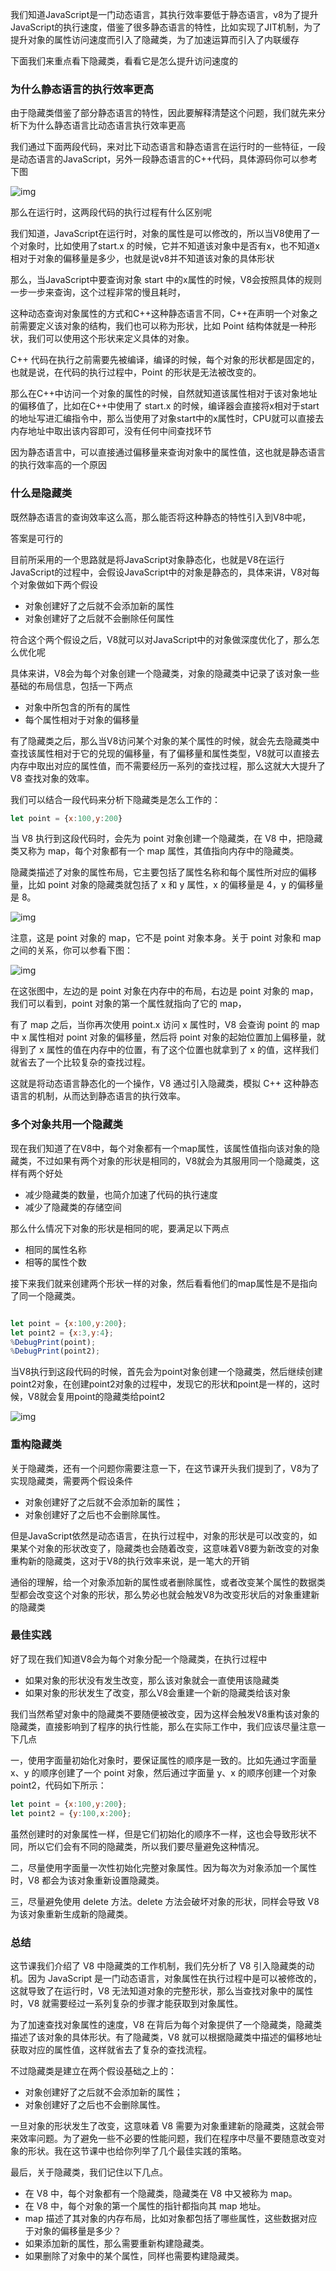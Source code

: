 我们知道JavaScript是一门动态语言，其执行效率要低于静态语言，v8为了提升JavaScript的执行速度，借鉴了很多静态语言的特性，比如实现了JIT机制，为了提升对象的属性访问速度而引入了隐藏类，为了加速运算而引入了内联缓存

下面我们来重点看下隐藏类，看看它是怎么提升访问速度的

### 为什么静态语言的执行效率更高

由于隐藏类借鉴了部分静态语言的特性，因此要解释清楚这个问题，我们就先来分析下为什么静态语言比动态语言执行效率更高

我们通过下面两段代码，来对比下动态语言和静态语言在运行时的一些特征，一段是动态语言的JavaScript，另外一段静态语言的C++代码，具体源码你可以参考下图

![img](https://liangx-gallery.oss-cn-beijing.aliyuncs.com/202303011334540.jpg)

那么在运行时，这两段代码的执行过程有什么区别呢

我们知道，JavaScript在运行时，对象的属性是可以修改的，所以当V8使用了一个对象时，比如使用了start.x 的时候，它并不知道该对象中是否有x，也不知道x相对于对象的偏移量是多少，也就是说v8并不知道该对象的具体形状

那么，当JavaScript中要查询对象 start 中的x属性的时候，V8会按照具体的规则一步一步来查询，这个过程非常的慢且耗时，

这种动态查询对象属性的方式和C++这种静态语言不同，C++在声明一个对象之前需要定义该对象的结构，我们也可以称为形状，比如 Point 结构体就是一种形状，我们可以使用这个形状来定义具体的对象。

C++ 代码在执行之前需要先被编译，编译的时候，每个对象的形状都是固定的，也就是说，在代码的执行过程中，Point 的形状是无法被改变的。

那么在C++中访问一个对象的属性的时候，自然就知道该属性相对于该对象地址的偏移值了，比如在C++中使用了 start.x 的时候，编译器会直接将x相对于start的地址写进汇编指令中，那么当使用了对象start中的x属性时，CPU就可以直接去内存地址中取出该内容即可，没有任何中间查找环节

因为静态语言中，可以直接通过偏移量来查询对象中的属性值，这也就是静态语言的执行效率高的一个原因

### 什么是隐藏类

既然静态语言的查询效率这么高，那么能否将这种静态的特性引入到V8中呢，

答案是可行的

目前所采用的一个思路就是将JavaScript对象静态化，也就是V8在运行JavaScript的过程中，会假设JavaScript中的对象是静态的，具体来讲，V8对每个对象做如下两个假设

- 对象创建好了之后就不会添加新的属性
- 对象创建好了之后就不会删除任何属性

符合这个两个假设之后，V8就可以对JavaScript中的对象做深度优化了，那么怎么优化呢

具体来讲，V8会为每个对象创建一个隐藏类，对象的隐藏类中记录了该对象一些基础的布局信息，包括一下两点

- 对象中所包含的所有的属性
- 每个属性相对于对象的偏移量

有了隐藏类之后，那么当V8访问某个对象的某个属性的时候，就会先去隐藏类中查找该属性相对于它的兑现的偏移量，有了偏移量和属性类型，V8就可以直接去内存中取出对应的属性值，而不需要经历一系列的查找过程，那么这就大大提升了 V8 查找对象的效率。

我们可以结合一段代码来分析下隐藏类是怎么工作的：

```javascript
let point = {x:100,y:200}
```

当 V8 执行到这段代码时，会先为 point 对象创建一个隐藏类，在 V8 中，把隐藏类又称为 map，每个对象都有一个 map 属性，其值指向内存中的隐藏类。

隐藏类描述了对象的属性布局，它主要包括了属性名称和每个属性所对应的偏移量，比如 point 对象的隐藏类就包括了 x 和 y 属性，x 的偏移量是 4，y 的偏移量是 8。

![img](https://liangx-gallery.oss-cn-beijing.aliyuncs.com/202303011351819.jpg)

注意，这是 point 对象的 map，它不是 point 对象本身。关于 point 对象和 map 之间的关系，你可以参看下图：

![img](https://liangx-gallery.oss-cn-beijing.aliyuncs.com/202303011351941.jpg)

在这张图中，左边的是 point 对象在内存中的布局，右边是 point 对象的 map，我们可以看到，point 对象的第一个属性就指向了它的 map，

有了 map 之后，当你再次使用 point.x 访问 x 属性时，V8 会查询 point 的 map 中 x 属性相对 point 对象的偏移量，然后将 point 对象的起始位置加上偏移量，就得到了 x 属性的值在内存中的位置，有了这个位置也就拿到了 x 的值，这样我们就省去了一个比较复杂的查找过程。

这就是将动态语言静态化的一个操作，V8 通过引入隐藏类，模拟 C++ 这种静态语言的机制，从而达到静态语言的执行效率。

### 多个对象共用一个隐藏类

现在我们知道了在V8中，每个对象都有一个map属性，该属性值指向该对象的隐藏类，不过如果有两个对象的形状是相同的，V8就会为其服用同一个隐藏类，这样有两个好处

- 减少隐藏类的数量，也简介加速了代码的执行速度
- 减少了隐藏类的存储空间

那么什么情况下对象的形状是相同的呢，要满足以下两点

- 相同的属性名称
- 相等的属性个数

接下来我们就来创建两个形状一样的对象，然后看看他们的map属性是不是指向了同一个隐藏类。

```javascript

let point = {x:100,y:200};
let point2 = {x:3,y:4};
%DebugPrint(point);
%DebugPrint(point2);
```

当V8执行到这段代码的时候，首先会为point对象创建一个隐藏类，然后继续创建point2对象，在创建point2对象的过程中，发现它的形状和point是一样的，这时候，V8就会复用point的隐藏类给point2

![img](https://liangx-gallery.oss-cn-beijing.aliyuncs.com/202303011443358.jpg)

### 重构隐藏类

关于隐藏类，还有一个问题你需要注意一下，在这节课开头我们提到了，V8为了实现隐藏类，需要两个假设条件

- 对象创建好了之后就不会添加新的属性；
- 对象创建好了之后也不会删除属性。

但是JavaScript依然是动态语言，在执行过程中，对象的形状是可以改变的，如果某个对象的形状改变了，隐藏类也会随着改变，这意味着V8要为新改变的对象重构新的隐藏类，这对于V8的执行效率来说，是一笔大的开销

通俗的理解，给一个对象添加新的属性或者删除属性，或者改变某个属性的数据类型都会改变这个对象的形状，那么势必也就会触发V8为改变形状后的对象重建新的隐藏类

### 最佳实践

好了现在我们知道V8会为每个对象分配一个隐藏类，在执行过程中

- 如果对象的形状没有发生改变，那么该对象就会一直使用该隐藏类
- 如果对象的形状发生了改变，那么V8会重建一个新的隐藏类给该对象

我们当然希望对象中的隐藏类不要随便被改变，因为这样会触发V8重构该对象的隐藏类，直接影响到了程序的执行性能，那么在实际工作中，我们应该尽量注意一下几点

一，使用字面量初始化对象时，要保证属性的顺序是一致的。比如先通过字面量 x、y 的顺序创建了一个 point 对象，然后通过字面量 y、x 的顺序创建一个对象 point2，代码如下所示：

```javascript
let point = {x:100,y:200};
let point2 = {y:100,x:200};
```

虽然创建时的对象属性一样，但是它们初始化的顺序不一样，这也会导致形状不同，所以它们会有不同的隐藏类，所以我们要尽量避免这种情况。

二，尽量使用字面量一次性初始化完整对象属性。因为每次为对象添加一个属性时，V8 都会为该对象重新设置隐藏类。

三，尽量避免使用 delete 方法。delete 方法会破坏对象的形状，同样会导致 V8 为该对象重新生成新的隐藏类。

### 总结

这节课我们介绍了 V8 中隐藏类的工作机制，我们先分析了 V8 引入隐藏类的动机。因为 JavaScript 是一门动态语言，对象属性在执行过程中是可以被修改的，这就导致了在运行时，V8 无法知道对象的完整形状，那么当查找对象中的属性时，V8 就需要经过一系列复杂的步骤才能获取到对象属性。

为了加速查找对象属性的速度，V8 在背后为每个对象提供了一个隐藏类，隐藏类描述了该对象的具体形状。有了隐藏类，V8 就可以根据隐藏类中描述的偏移地址获取对应的属性值，这样就省去了复杂的查找流程。

不过隐藏类是建立在两个假设基础之上的：

- 对象创建好了之后就不会添加新的属性；
- 对象创建好了之后也不会删除属性。

一旦对象的形状发生了改变，这意味着 V8 需要为对象重建新的隐藏类，这就会带来效率问题。为了避免一些不必要的性能问题，我们在程序中尽量不要随意改变对象的形状。我在这节课中也给你列举了几个最佳实践的策略。

最后，关于隐藏类，我们记住以下几点。

- 在 V8 中，每个对象都有一个隐藏类，隐藏类在 V8 中又被称为 map。
- 在 V8 中，每个对象的第一个属性的指针都指向其 map 地址。
- map 描述了其对象的内存布局，比如对象都包括了哪些属性，这些数据对应于对象的偏移量是多少？
- 如果添加新的属性，那么需要重新构建隐藏类。
- 如果删除了对象中的某个属性，同样也需要构建隐藏类。